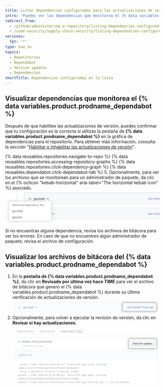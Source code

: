 ```yaml
---
title: Listar dependencias configuradas para las actualizaciones de versión
intro: 'Puedes ver las dependencias que monitorea el {% data variables.product.prodname_dependabot %} pára encontrar actualizaciones.'
redirect_from:
  - /github/administering-a-repository/listing-dependencies-configured-for-version-updates
  - /code-security/supply-chain-security/listing-dependencies-configured-for-version-updates
versions:
  fpt: '*'
type: how_to
topics:
  - Repositories
  - Dependabot
  - Version updates
  - Dependencies
shortTitle: Dependencias configuradas en la lista
---
```


## Visualizar dependencias que monitorea el {% data variables.product.prodname_dependabot %}

Después de que habilites las actualizaciones de versión, puedes confirmar que tu configuración es la correcta si utilizas la pestaña de **{% data variables.product.prodname_dependabot %}** en la gráfica de dependencias para el repositorio. Para obtener más información, consulta la sección "[Habilitar e inhabilitar las actualizaciones de versión](/github/administering-a-repository/enabling-and-disabling-version-updates)".

{% data reusables.repositories.navigate-to-repo %}
{% data reusables.repositories.accessing-repository-graphs %}
{% data reusables.repositories.click-dependency-graph %}
{% data reusables.dependabot.click-dependabot-tab %}
5. Opcionalmente, para ver los archivos que se monitorean para un administrador de paquete, da clic en el {% octicon "kebab-horizontal" aria-label="The horizontal kebab icon" %} asociado. ![Archivos de dependencia monitoreados](/assets/images/help/dependabot/monitored-dependency-files.png)

Si no encuentras alguna dependencia, revisa los archivos de bitácora para ver los errores. En caso de que no encuentres algún administrador de paquete, revisa el archivo de configuración.

## Visualizar los archivos de bitácora del {% data variables.product.prodname_dependabot %}

1. En la **pestaña de {% data variables.product.prodname_dependabot %}**, da clic en **Revisado por última vez hace *TIME*** para ver el archivo de bitácora que generó el {% data variables.product.prodname_dependabot %} durante su última verificación de actualizaciones de versión. ![Ver el archivo de bitácora](/assets/images/help/dependabot/last-checked-link.png)
2. Opcionalmente, para volver a ejecutar la revisión de versión, da clic en **Revisar si hay actualizaciones**. ![Revisar si hay actualizaciones](/assets/images/help/dependabot/check-for-updates.png)
